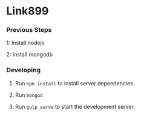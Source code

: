 # Link899

### Previous Steps

1: Install nodejs

2: Install mongodb 

### Developing

1. Run `npm install` to install server dependencies.

2. Run `mongod`

3. Run `gulp serve` to start the development server.
